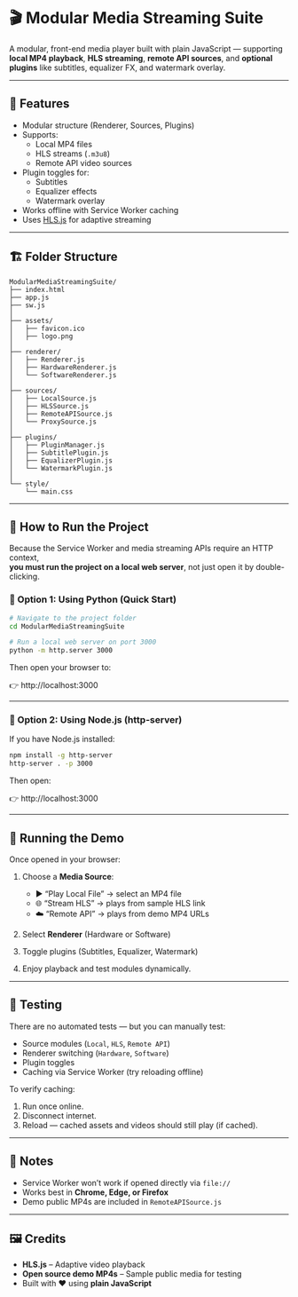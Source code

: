 # 🎬 Modular Media Streaming Suite

A modular, front-end media player built with plain JavaScript — supporting **local MP4 playback**, **HLS streaming**, **remote API sources**, and **optional plugins** like subtitles, equalizer FX, and watermark overlay.

---

## 🧩 Features

- Modular structure (Renderer, Sources, Plugins)
- Supports:
  - Local MP4 files
  - HLS streams (`.m3u8`)
  - Remote API video sources
- Plugin toggles for:
  - Subtitles
  - Equalizer effects
  - Watermark overlay
- Works offline with Service Worker caching
- Uses [HLS.js](https://github.com/video-dev/hls.js) for adaptive streaming

---

## 🏗 Folder Structure

```
ModularMediaStreamingSuite/
├── index.html
├── app.js
├── sw.js
│
├── assets/
│   ├── favicon.ico
│   ├── logo.png
│
├── renderer/
│   ├── Renderer.js
│   ├── HardwareRenderer.js
│   └── SoftwareRenderer.js
│
├── sources/
│   ├── LocalSource.js
│   ├── HLSSource.js
│   ├── RemoteAPISource.js
│   └── ProxySource.js
│
├── plugins/
│   ├── PluginManager.js
│   ├── SubtitlePlugin.js
│   ├── EqualizerPlugin.js
│   └── WatermarkPlugin.js
│
└── style/
    └── main.css
```

---

## 🚀 How to Run the Project

Because the Service Worker and media streaming APIs require an HTTP context,  
**you must run the project on a local web server**, not just open it by double-clicking.

### 🧰 Option 1: Using Python (Quick Start)

```bash
# Navigate to the project folder
cd ModularMediaStreamingSuite

# Run a local web server on port 3000
python -m http.server 3000
```

Then open your browser to:

👉 http://localhost:3000

---

### 🧰 Option 2: Using Node.js (http-server)

If you have Node.js installed:

```bash
npm install -g http-server
http-server . -p 3000
```

Then open:

👉 http://localhost:3000

---

## 🎥 Running the Demo

Once opened in your browser:

1. Choose a **Media Source**:
   - ▶️ “Play Local File” → select an MP4 file
   - 🌐 “Stream HLS” → plays from sample HLS link
   - ☁️ “Remote API” → plays from demo MP4 URLs

2. Select **Renderer** (Hardware or Software)

3. Toggle plugins (Subtitles, Equalizer, Watermark)

4. Enjoy playback and test modules dynamically.

---

## 🧪 Testing

There are no automated tests — but you can manually test:

- Source modules (`Local`, `HLS`, `Remote API`)
- Renderer switching (`Hardware`, `Software`)
- Plugin toggles
- Caching via Service Worker (try reloading offline)

To verify caching:
1. Run once online.
2. Disconnect internet.
3. Reload — cached assets and videos should still play (if cached).

---

## 🧩 Notes

- Service Worker won’t work if opened directly via `file://`
- Works best in **Chrome, Edge, or Firefox**
- Demo public MP4s are included in `RemoteAPISource.js`

---

## 🖼️ Credits

- **HLS.js** – Adaptive video playback
- **Open source demo MP4s** – Sample public media for testing
- Built with ❤️ using **plain JavaScript**
